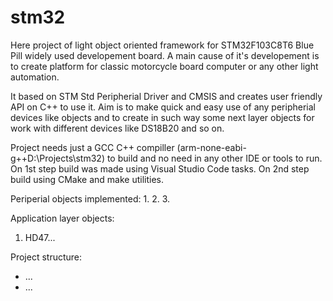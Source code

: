 # stm32 
Here project of light object oriented framework for STM32F103C8T6 Blue Pill widely used developement board.
A main cause of it's developement is to create platform for classic motorcycle board computer or any other light automation.

It based on STM Std Peripherial Driver and CMSIS and creates user friendly API on C++ to use it.
Aim is to make quick and easy use of any peripherial devices like objects and to create in such way some next layer objects for work with different devices like DS18B20 and so on.

Project needs just a GCC C++ compiller (arm-none-eabi-g++D:\Projects\stm32\) to build and no need in any other IDE or tools to run.
On 1st step build was made using Visual Studio Code tasks.
On 2nd step build using CMake and make utilities.

Periperial objects implemented:
1.
2.
3.

Application layer objects:
1. HD47...

Project structure:
- ...
- ...





